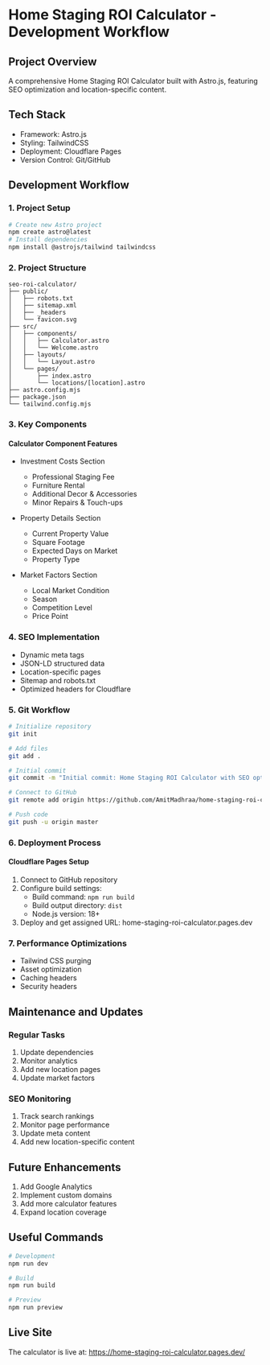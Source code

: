 # Home Staging ROI Calculator - Development Workflow

## Project Overview
A comprehensive Home Staging ROI Calculator built with Astro.js, featuring SEO optimization and location-specific content.

## Tech Stack
- Framework: Astro.js
- Styling: TailwindCSS
- Deployment: Cloudflare Pages
- Version Control: Git/GitHub

## Development Workflow

### 1. Project Setup
```bash
# Create new Astro project
npm create astro@latest
# Install dependencies
npm install @astrojs/tailwind tailwindcss
```

### 2. Project Structure
```
seo-roi-calculator/
├── public/
│   ├── robots.txt
│   ├── sitemap.xml
│   ├── _headers
│   └── favicon.svg
├── src/
│   ├── components/
│   │   ├── Calculator.astro
│   │   └── Welcome.astro
│   ├── layouts/
│   │   └── Layout.astro
│   └── pages/
│       ├── index.astro
│       └── locations/[location].astro
├── astro.config.mjs
├── package.json
└── tailwind.config.mjs
```

### 3. Key Components

#### Calculator Component Features
- Investment Costs Section
  - Professional Staging Fee
  - Furniture Rental
  - Additional Decor & Accessories
  - Minor Repairs & Touch-ups

- Property Details Section
  - Current Property Value
  - Square Footage
  - Expected Days on Market
  - Property Type

- Market Factors Section
  - Local Market Condition
  - Season
  - Competition Level
  - Price Point

### 4. SEO Implementation
- Dynamic meta tags
- JSON-LD structured data
- Location-specific pages
- Sitemap and robots.txt
- Optimized headers for Cloudflare

### 5. Git Workflow
```bash
# Initialize repository
git init

# Add files
git add .

# Initial commit
git commit -m "Initial commit: Home Staging ROI Calculator with SEO optimization"

# Connect to GitHub
git remote add origin https://github.com/AmitMadhraa/home-staging-roi-calculator.git

# Push code
git push -u origin master
```

### 6. Deployment Process

#### Cloudflare Pages Setup
1. Connect to GitHub repository
2. Configure build settings:
   - Build command: `npm run build`
   - Build output directory: `dist`
   - Node.js version: 18+
3. Deploy and get assigned URL: home-staging-roi-calculator.pages.dev

### 7. Performance Optimizations
- Tailwind CSS purging
- Asset optimization
- Caching headers
- Security headers

## Maintenance and Updates

### Regular Tasks
1. Update dependencies
2. Monitor analytics
3. Add new location pages
4. Update market factors

### SEO Monitoring
1. Track search rankings
2. Monitor page performance
3. Update meta content
4. Add new location-specific content

## Future Enhancements
1. Add Google Analytics
2. Implement custom domains
3. Add more calculator features
4. Expand location coverage

## Useful Commands
```bash
# Development
npm run dev

# Build
npm run build

# Preview
npm run preview
```

## Live Site
The calculator is live at: https://home-staging-roi-calculator.pages.dev/
